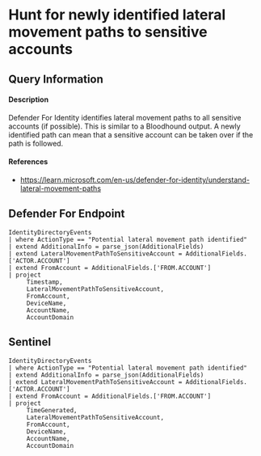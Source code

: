 # Hunt for newly identified lateral movement paths to sensitive accounts

## Query Information

#### Description
Defender For Identity identifies lateral movement paths to all sensitive accounts (if possible). This is similar to a Bloodhound output. A newly identified path can mean that a sensitive account can be taken over if the path is followed. 

#### References
- https://learn.microsoft.com/en-us/defender-for-identity/understand-lateral-movement-paths

## Defender For Endpoint

```
IdentityDirectoryEvents
| where ActionType == "Potential lateral movement path identified"
| extend AdditionalInfo = parse_json(AdditionalFields)
| extend LateralMovementPathToSensitiveAccount = AdditionalFields.['ACTOR.ACCOUNT']
| extend FromAccount = AdditionalFields.['FROM.ACCOUNT']
| project
     Timestamp,
     LateralMovementPathToSensitiveAccount,
     FromAccount,
     DeviceName,
     AccountName,
     AccountDomain
```
## Sentinel
```
IdentityDirectoryEvents
| where ActionType == "Potential lateral movement path identified"
| extend AdditionalInfo = parse_json(AdditionalFields)
| extend LateralMovementPathToSensitiveAccount = AdditionalFields.['ACTOR.ACCOUNT']
| extend FromAccount = AdditionalFields.['FROM.ACCOUNT']
| project
     TimeGenerated,
     LateralMovementPathToSensitiveAccount,
     FromAccount,
     DeviceName,
     AccountName,
     AccountDomain
```




